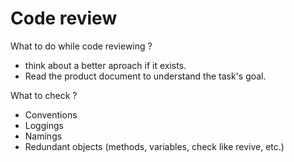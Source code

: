 # Code review 

What to do while code reviewing ? 

* think about a better aproach if it exists. 
* Read the product document to understand the task's goal. 

What to check ? 
* Conventions
* Loggings
* Namings
* Redundant objects (methods, variables, check like revive, etc.)